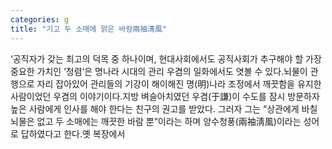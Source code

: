 ```yaml
---
categories: g
title: "기고 두 소매에 맑은 바람兩袖淸風"
---
```

‘공직자가 갖는 최고의 덕목 중 하나이며, 현대사회에서도 공직사회가 추구해야 할 가장 중요한 가치인 ’청렴‘은 명나라 시대의 관리 우겸의 일화에서도 엿볼 수 있다.뇌물이 관행으로 자리 잡아있어 관리들의 기강이 해이해진 명(明)나라 조정에서 깨끗함을 유지한 사람이었던 우겸의 이야기이다.지방 벼슬아치였던 우겸(于謙)이 수도를 잠시 방문하자 높은 사람에게 인사를 해야 한다는 친구의 권고를 받았다. 그러자 그는 “상관에게 바칠 뇌물은 없고 두 소매에는 깨끗한 바람 뿐”이라는 하며 양수청풍(兩袖淸風)이라는 성어로 답하였다고 한다.옛 복장에서